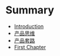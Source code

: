 # Summary

* [Introduction](README.md)
* [产品思维](chan-pin-si-wei.md)
* [产品套路](chan-pin-tao-lu.md)
* [First Chapter](chapter1.md)

